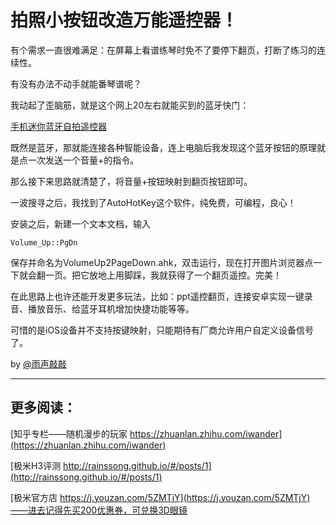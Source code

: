 # 拍照小按钮改造万能遥控器！

有个需求一直很难满足：在屏幕上看谱练琴时免不了要停下翻页，打断了练习的连续性。

有没有办法不动手就能番琴谱呢？

我动起了歪脑筋，就是这个网上20左右就能买到的蓝牙快门：

[手机迷你蓝牙自拍遥控器](https://union-click.jd.com/jdc?e=&p=AyIGZRtZFwYXBFAfWBwyFwVRHl8cChUFURlrUV1KWQorAlBHU0VeBUVNR0ZbSkdETlcNVQtHRVNSUVNLXANBRA1XB14DS10cQQVYD21XHgJXH14RCxoAVx9ZJUFoAQNrBEdrcVAveD5PfG5QPBssT3IeC2UaaxUDEwddGlgXABo3ZRtcJUN8AVIYWR0LIgZlG18TBBUEXB1bFwoVB2UcWxwyR1MFWAhLSlRcHStrJQEiN2UbaxYyUGkFE1gXBxJSVB0ORlEXDgIfUxcFEwNVT19CUBMGUxpTRTIQBlQfUg%3D%3D)

既然是蓝牙，那就能连接各种智能设备，连上电脑后我发现这个蓝牙按钮的原理就是点一次发送一个音量+的指令。

那么接下来思路就清楚了，将音量+按钮映射到翻页按钮即可。

一波搜寻之后，我找到了AutoHotKey这个软件，纯免费，可编程，良心！

安装之后，新建一个文本文档，输入

    Volume_Up::PgDn

保存并命名为VolumeUp2PageDown.ahk，双击运行，现在打开图片浏览器点一下就会翻一页。把它放地上用脚踩，我就获得了一个翻页遥控。完美！

在此思路上也许还能开发更多玩法，比如：ppt遥控翻页，连接安卓实现一键录音、播放音乐、给蓝牙耳机增加快捷功能等等。

可惜的是iOS设备并不支持按键映射，只能期待有厂商允许用户自定义设备信号了。

by [@雨声敲敲](www.weibo.com/rainssong)

----

## 更多阅读：

[知乎专栏——随机漫步的玩家 https://zhuanlan.zhihu.com/iwander](https://zhuanlan.zhihu.com/iwander)

[极米H3评测 http://rainssong.github.io/#/posts/1](http://rainssong.github.io/#/posts/1)

[极米官方店 https://j.youzan.com/5ZMTjY](https://j.youzan.com/5ZMTjY)——进去记得先买200优惠券，可兑换3D眼镜 